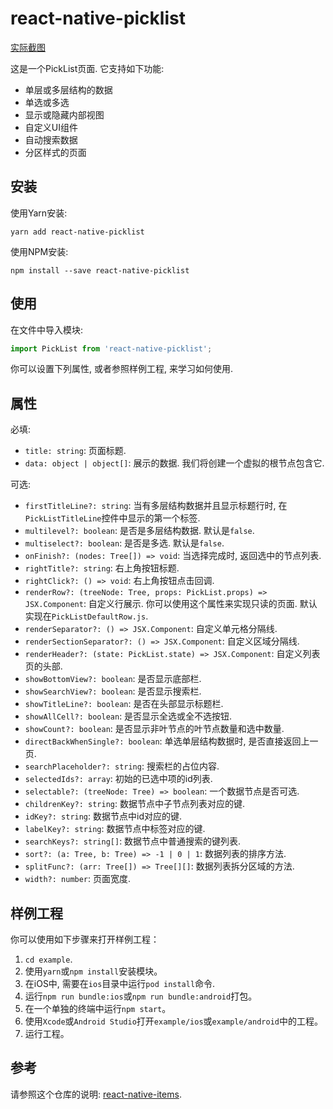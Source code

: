 # react-native-picklist

[实际截图](resource/ScreenShot.md)

这是一个PickList页面. 它支持如下功能:

* 单层或多层结构的数据
* 单选或多选
* 显示或隐藏内部视图
* 自定义UI组件
* 自动搜索数据
* 分区样式的页面

## 安装

使用Yarn安装:

```shell
yarn add react-native-picklist
```

使用NPM安装:

```shell
npm install --save react-native-picklist
```

## 使用

在文件中导入模块:

```jsx
import PickList from 'react-native-picklist';
```

你可以设置下列属性, 或者参照样例工程, 来学习如何使用.

## 属性

必填:

* `title: string`: 页面标题.
* `data: object | object[]`: 展示的数据. 我们将创建一个虚拟的根节点包含它.

可选:

* `firstTitleLine?: string`: 当有多层结构数据并且显示标题行时, 在`PickListTitleLine`控件中显示的第一个标签.
* `multilevel?: boolean`: 是否是多层结构数据. 默认是`false`.
* `multiselect?: boolean`: 是否是多选. 默认是`false`.
* `onFinish?: (nodes: Tree[]) => void`: 当选择完成时, 返回选中的节点列表.
* `rightTitle?: string`: 右上角按钮标题.
* `rightClick?: () => void`: 右上角按钮点击回调.
* `renderRow?: (treeNode: Tree, props: PickList.props) => JSX.Component`: 自定义行展示. 你可以使用这个属性来实现只读的页面. 默认实现在`PickListDefaultRow.js`.
* `renderSeparator?: () => JSX.Component`: 自定义单元格分隔线.
* `renderSectionSeparator?: () => JSX.Component`: 自定义区域分隔线.
* `renderHeader?: (state: PickList.state) => JSX.Component`: 自定义列表页的头部.
* `showBottomView?: boolean`: 是否显示底部栏.
* `showSearchView?: boolean`: 是否显示搜索栏.
* `showTitleLine?: boolean`: 是否在头部显示标题栏.
* `showAllCell?: boolean`: 是否显示全选或全不选按钮.
* `showCount?: boolean`: 是否显示非叶节点的叶节点数量和选中数量.
* `directBackWhenSingle?: boolean`: 单选单层结构数据时, 是否直接返回上一页.
* `searchPlaceholder?: string`: 搜索栏的占位内容.
* `selectedIds?: array`: 初始的已选中项的id列表.
* `selectable?: (treeNode: Tree) => boolean`: 一个数据节点是否可选.
* `childrenKey?: string`: 数据节点中子节点列表对应的键.
* `idKey?: string`: 数据节点中id对应的键.
* `labelKey?: string`: 数据节点中标签对应的键.
* `searchKeys?: string[]`: 数据节点中普通搜索的键列表.
* `sort?: (a: Tree, b: Tree) => -1 | 0 | 1`: 数据列表的排序方法.
* `splitFunc?: (arr: Tree[]) => Tree[][]`: 数据列表拆分区域的方法.
* `width?: number`: 页面宽度.

## 样例工程

你可以使用如下步骤来打开样例工程：

1. `cd example`.
1. 使用`yarn`或`npm install`安装模块。
1. 在iOS中, 需要在`ios`目录中运行`pod install`命令.
1. 运行`npm run bundle:ios`或`npm run bundle:android`打包。
1. 在一个单独的终端中运行`npm start`。
1. 使用`Xcode`或`Android Studio`打开`example/ios`或`example/android`中的工程。
1. 运行工程。

## 参考

请参照这个仓库的说明: [react-native-items](https://github.com/gaoxiaosong/react-native-items/blob/master/README-zh_CN.md).